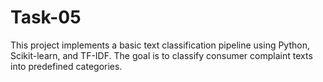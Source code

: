 # Task-05
This project implements a basic text classification pipeline using Python, Scikit-learn, and TF-IDF. The goal is to classify consumer complaint texts into predefined categories.
